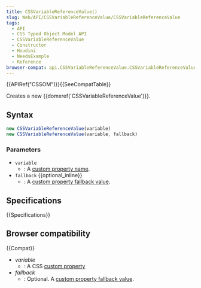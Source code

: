 ```yaml
---
title: CSSVariableReferenceValue()
slug: Web/API/CSSVariableReferenceValue/CSSVariableReferenceValue
tags:
  - API
  - CSS Typed Object Model API
  - CSSVariableReferenceValue
  - Constructor
  - Houdini
  - NeedsExample
  - Reference
browser-compat: api.CSSVariableReferenceValue.CSSVariableReferenceValue
---
```

{{APIRef("CSSOM")}}{{SeeCompatTable}}

Creates a new {{domxref('CSSVariableReferenceValue')}}.

## Syntax

```js
new CSSVariableReferenceValue(variable)
new CSSVariableReferenceValue(variable, fallback)
```

### Parameters

- `variable`
  - : A [custom property name](/en-US/docs/Web/CSS/--*).
- `fallback` {{optional_inline}}
  - : A [custom
    property fallback value](/en-US/docs/Web/CSS/Using_CSS_custom_properties#custom_property_fallback_values).

## Specifications

{{Specifications}}

## Browser compatibility

{{Compat}}

- _variable_
  - : A CSS [custom property](/en-US/docs/Web/CSS/--*)
- _fallback_
  - : Optional. A [custom
    property fallback value](/en-US/docs/Web/CSS/Using_CSS_custom_properties#custom_property_fallback_values).
